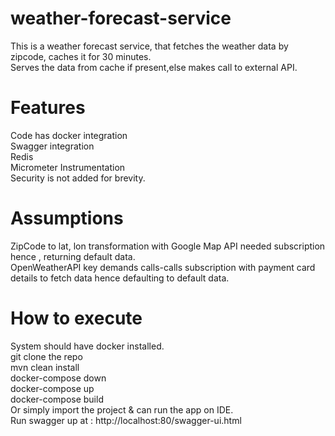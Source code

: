 # weather-forecast-service
This is a weather forecast service, that fetches the weather data by zipcode, caches it for 30 minutes.  
Serves the data from cache if present,else makes call to external API.  

# Features
Code has docker integration  
Swagger integration  
Redis  
Micrometer Instrumentation  
Security is not added for brevity.  

# Assumptions
ZipCode to lat, lon transformation with Google Map API needed subscription hence , returning default data.  
OpenWeatherAPI key demands calls-calls subscription with payment card details to fetch data hence defaulting to default data.  

# How to execute
System should have docker installed.  
git clone the repo   
mvn clean install  
docker-compose down  
docker-compose up  
docker-compose build   
Or simply import the project & can run the app on IDE.   
Run swagger up at : http://localhost:80/swagger-ui.html
